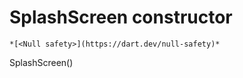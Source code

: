 


# SplashScreen constructor




    *[<Null safety>](https://dart.dev/null-safety)*



SplashScreen()












